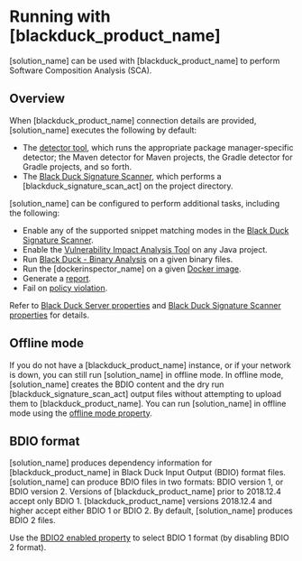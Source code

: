 # Running with [blackduck_product_name]

[solution_name] can be used with [blackduck_product_name] to perform Software Composition Analysis (SCA).

## Overview

When [blackduck_product_name] connection details are provided, [solution_name] executes
the following by default:

* The [detector tool](../components/detectors.md), which runs the appropriate package manager-specific detector; the Maven detector
for Maven projects, the Gradle detector for Gradle projects, and so forth.
* The [Black Duck Signature Scanner](../properties/configuration/signature-scanner.md), which performs a [blackduck_signature_scan_act] on the
project directory.

[solution_name] can be configured to perform additional tasks, including the following:

* Enable any of the supported snippet matching modes in the [Black Duck Signature Scanner](../properties/configuration/signature-scanner.md).
* Enable the [Vulnerability Impact Analysis Tool](../properties/configuration/impact-analysis.md#vulnerability-impact-analysis-enabled) on any Java project.
* Run [Black Duck - Binary Analysis](../properties/configuration/binary-scanner.md) on a given binary files.
* Run the [dockerinspector_name] on a given [Docker image](../packagemgrs/docker/intro.md).
* Generate a [report](../properties/configuration/report.md).
* Fail on [policy violation](../properties/configuration/project.md#fail-on-policy-violation-severities-advanced).

Refer to [Black Duck Server properties](../properties/configuration/blackduck-server.md)
and [Black Duck Signature Scanner properties](../properties/configuration/signature-scanner.md) for details.

## Offline mode

If you do not have a [blackduck_product_name] instance, or if your network is down, you can still run [solution_name] in offline mode.
In offline mode, [solution_name] creates the BDIO content and the dry run [blackduck_signature_scan_act] output files without attempting to upload them to [blackduck_product_name].
You can run [solution_name] in offline mode using the [offline mode property](../properties/configuration/blackduck-server.md#offline-mode).

## BDIO format

[solution_name] produces dependency information for [blackduck_product_name] in Black Duck Input Output (BDIO) format files.
[solution_name] can produce BDIO files in two formats: BDIO version 1, or BDIO version 2.
Versions of [blackduck_product_name] prior to 2018.12.4 accept only BDIO 1.
[blackduck_product_name] versions 2018.12.4 and higher accept either BDIO 1 or BDIO 2.
By default, [solution_name] produces BDIO 2 files.

Use the [BDIO2 enabled property](../properties/configuration/paths.md#bdio-2-enabled-deprecated) to select BDIO 1 format
(by disabling BDIO 2 format).

